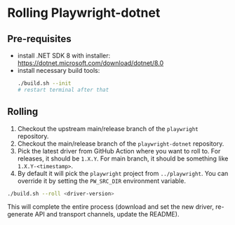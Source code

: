 # Rolling Playwright-dotnet

## Pre-requisites

* install .NET SDK 8 with installer: https://dotnet.microsoft.com/download/dotnet/8.0
* install necessary build tools:
  ```bash
  ./build.sh --init
  # restart terminal after that
  ```

## Rolling

1. Checkout the upstream main/release branch of the `playwright` repository.
1. Checkout the main/release branch of the `playwright-dotnet` repository.
3. Pick the latest driver from GitHub Action where you want to roll to. For releases, it should be `1.X.Y`. For main branch, it should be something like `1.X.Y-<timestamp>`.
4. By default it will pick the `playwright` project from `../playwright`. You can override it by setting the `PW_SRC_DIR` environment variable.

```bash
./build.sh --roll <driver-version>
```

This will complete the entire process (download and set the new driver, re-generate API and transport channels, update the README).
